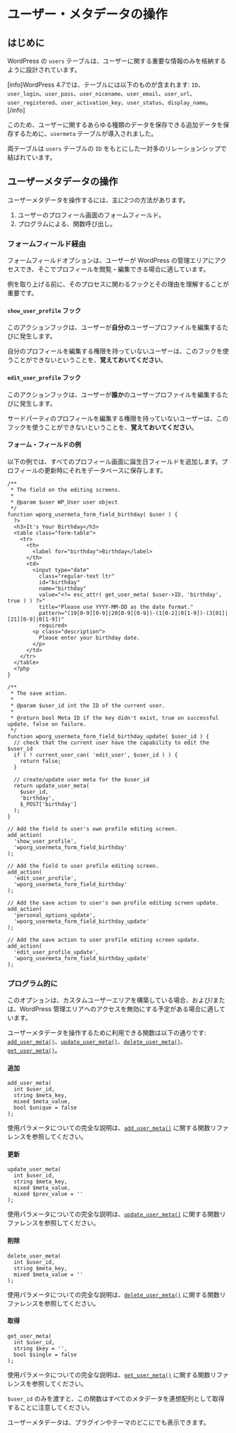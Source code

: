 <!-- 
# Working with User Metadata 
 -->
# ユーザー・メタデータの操作

<!-- 
## Introduction
 -->
## はじめに

<!-- 
WordPress' `users` table was designed to contain only the essential information about the user.
 -->
WordPress の `users` テーブルは、ユーザーに関する重要な情報のみを格納するように設計されています。

<!-- 
[info]As of WP 4.7 the table contains: `ID`, `user_login`, `user_pass`, `user_nicename`, `user_email`, `user_url`, `user_registered`, `user_activation_key`, `user_status` and `display_name`.[/info]
 -->
[info]WordPress 4.7では、テーブルには以下のものが含まれます: `ID`、`user_login`、`user_pass`、`user_nicename`、`user_email`、`user_url`、`user_registered`、`user_activation_key`、`user_status`、`display_name`。[/info]

<!-- 
Because of this, to store additional data, the `usermeta` table was introduced, which can store any arbitrary amount of data about a user.
 -->
このため、ユーザーに関するあらゆる種類のデータを保存できる追加データを保存するために、`usermeta` テーブルが導入されました。

<!-- 
Both tables are tied together using one-to-many relationship based on the `ID` in the `users` table.
 -->
両テーブルは `users` テーブルの `ID` をもとにした一対多のリレーションシップで結ばれています。

<!-- 
## Manipulating User Metadata
 -->
## ユーザーメタデータの操作

<!-- 
There are two main ways for manipulating User Metadata.
 -->
ユーザーメタデータを操作するには、主に2つの方法があります。

<!-- 
1. A form field in the user's profile screen.
2. Programmatically, via a function call.
 -->
1. ユーザーのプロフィール画面のフォームフィールド。
2. プログラムによる、関数呼び出し。

<!-- 
### via a Form Field
 -->
### フォームフィールド経由

<!-- 
The form field option is suitable for cases where the user will have access to the WordPress admin area, in which he will be able to view and edit profiles.
 -->
フォームフィールドオプションは、ユーザーが WordPress の管理エリアにアクセスでき、そこでプロフィールを閲覧・編集できる場合に適しています。

<!-- 
Before we dive into an example, it's important to understand the hooks involved in the process and why they are there.
 -->
例を取り上げる前に、そのプロセスに関わるフックとその理由を理解することが重要です。

<!-- 
#### `show_user_profile` hook
 -->
#### `show_user_profile` フック

<!-- 
This action hook is fired whenever a user edits **it's own** user profile.
 -->
このアクションフックは、ユーザーが**自分の**ユーザープロファイルを編集するたびに発生します。

<!-- 
**Remember,** a user that doesn't have the capability of editing his own profile won't fire this hook.
 -->
自分のプロフィールを編集する権限を持っていないユーザーは、このフックを使うことができないということを、**覚えておいてください**。

<!-- 
#### `edit_user_profile` hook
 -->
#### `edit_user_profile` フック

<!-- 
This action hook is fired whenever a user edits a user profile of **somebody else**.
 -->
このアクションフックは、ユーザーが**誰か**のユーザープロファイルを編集するたびに発生します。

<!-- 
**Remember,** a user that doesn't have the capability for editing 3rd party profiles won't fire this hook.
 -->
サードパーティのプロフィールを編集する権限を持っていないユーザーは、このフックを使うことができないということを、**覚えておいてください**。

<!-- 
#### Example Form Field
 -->
#### フォーム・フィールドの例

<!-- 
In the example below we will be adding a birthday field to the all profile screens. Saving it to the database on profile updates.
 -->
以下の例では、すべてのプロフィール画面に誕生日フィールドを追加します。プロフィールの更新時にそれをデータベースに保存します。

```
/**
 * The field on the editing screens.
 *
 * @param $user WP_User user object
 */
function wporg_usermeta_form_field_birthday( $user ) {
  ?>
  <h3>It's Your Birthday</h3>
  <table class="form-table">
    <tr>
      <th>
        <label for="birthday">Birthday</label>
      </th>
      <td>
        <input type="date"
          class="regular-text ltr"
          id="birthday"
          name="birthday"
          value="<?= esc_attr( get_user_meta( $user->ID, 'birthday', true ) ) ?>"
          title="Please use YYYY-MM-DD as the date format."
          pattern="(19[0-9][0-9]|20[0-9][0-9])-(1[0-2]|0[1-9])-(3[01]|[21][0-9]|0[1-9])"
          required>
        <p class="description">
          Please enter your birthday date.
        </p>
      </td>
    </tr>
  </table>
  <?php
}

/**
 * The save action.
 *
 * @param $user_id int the ID of the current user.
 *
 * @return bool Meta ID if the key didn't exist, true on successful update, false on failure.
 */
function wporg_usermeta_form_field_birthday_update( $user_id ) {
  // check that the current user have the capability to edit the $user_id
  if ( ! current_user_can( 'edit_user', $user_id ) ) {
    return false;
  }

  // create/update user meta for the $user_id
  return update_user_meta(
    $user_id,
    'birthday',
    $_POST['birthday']
  );
}

// Add the field to user's own profile editing screen.
add_action(
  'show_user_profile',
  'wporg_usermeta_form_field_birthday'
);

// Add the field to user profile editing screen.
add_action(
  'edit_user_profile',
  'wporg_usermeta_form_field_birthday'
);

// Add the save action to user's own profile editing screen update.
add_action(
  'personal_options_update',
  'wporg_usermeta_form_field_birthday_update'
);

// Add the save action to user profile editing screen update.
add_action(
  'edit_user_profile_update',
  'wporg_usermeta_form_field_birthday_update'
);
```

<!-- 
### Programmatically
 -->
### プログラム的に

<!-- 
This option is suitable for cases where you're building a custom user area and/or plan to disable access to the WordPress admin area.
 -->
このオプションは、カスタムユーザーエリアを構築している場合、および/または、WordPress 管理エリアへのアクセスを無効にする予定がある場合に適しています。

<!-- 
The functions available for manipulating User Metadata are: [`add_user_meta()`](https://developer.wordpress.org/reference/functions/add_user_meta/), [`update_user_meta()`](https://developer.wordpress.org/reference/functions/update_user_meta/), [`delete_user_meta()`](https://developer.wordpress.org/reference/functions/delete_user_meta/) and [`get_user_meta()`](https://developer.wordpress.org/reference/functions/get_user_meta/).
 -->
ユーザーメタデータを操作するために利用できる関数は以下の通りです: [`add_user_meta()`](https://developer.wordpress.org/reference/functions/add_user_meta/)、[`update_user_meta()`](https://developer.wordpress.org/reference/functions/update_user_meta/)、[`delete_user_meta()`](https://developer.wordpress.org/reference/functions/delete_user_meta/)、[`get_user_meta()`](https://developer.wordpress.org/reference/functions/get_user_meta/)。

<!-- 
#### Add
 -->
#### 追加

```
add_user_meta(
  int $user_id,
  string $meta_key,
  mixed $meta_value,
  bool $unique = false
);
```

<!-- 
Please refer to the Function Reference about [`add_user_meta()`](https://developer.wordpress.org/reference/functions/add_user_meta/) for full explanation about the used parameters.
 -->
使用パラメータについての完全な説明は、[`add_user_meta()`](https://developer.wordpress.org/reference/functions/add_user_meta/) に関する関数リファレンスを参照してください。

<!-- 
#### Update
 -->
#### 更新

```
update_user_meta(
  int $user_id,
  string $meta_key,
  mixed $meta_value,
  mixed $prev_value = ''
);
```

<!-- 
Please refer to the Function Reference about [`update_user_meta()`](https://developer.wordpress.org/reference/functions/update_user_meta/) for full explanation about the used parameters.
 -->
使用パラメータについての完全な説明は、[`update_user_meta()`](https://developer.wordpress.org/reference/functions/update_user_meta/) に関する関数リファレンスを参照してください。

<!-- 
#### Delete
 -->
#### 削除

```
delete_user_meta(
  int $user_id,
  string $meta_key,
  mixed $meta_value = ''
);
```

<!-- 
Please refer to the Function Reference about [`delete_user_meta()`](https://developer.wordpress.org/reference/functions/delete_user_meta/) for full explanation about the used parameters.
 -->
使用パラメータについての完全な説明は、[`delete_user_meta()`](https://developer.wordpress.org/reference/functions/delete_user_meta/) に関する関数リファレンスを参照してください。

<!-- 
#### Get
 -->
#### 取得

```
get_user_meta(
  int $user_id,
  string $key = '',
  bool $single = false
);
```

<!-- 
Please refer to the Function Reference about [`get_user_meta()`](https://developer.wordpress.org/reference/functions/get_user_meta/) for full explanation about the used parameters.
 -->
使用パラメータについての完全な説明は、[`get_user_meta()`](https://developer.wordpress.org/reference/functions/get_user_meta/) に関する関数リファレンスを参照してください。

<!-- 
Please note, if you pass only the `$user_id`, the function will retrieve all Metadata as an associative array.
 -->
`$user_id` のみを渡すと、この関数はすべてのメタデータを連想配列として取得することに注意してください。

<!-- 
You can render User Metadata anywhere in your plugin or theme.
 -->
ユーザーメタデータは、プラグインやテーマのどこにでも表示できます。
